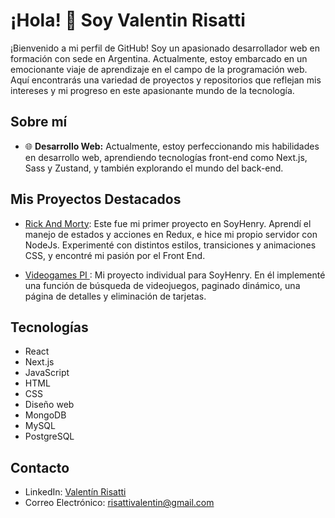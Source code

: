 # ¡Hola! 👋 Soy Valentin Risatti

¡Bienvenido a mi perfil de GitHub! Soy un apasionado desarrollador web en formación con sede en Argentina. Actualmente, estoy embarcado en un emocionante viaje de aprendizaje en el campo de la programación web. Aquí encontrarás una variedad de proyectos y repositorios que reflejan mis intereses y mi progreso en este apasionante mundo de la tecnología.

## Sobre mí

- 🌐 **Desarrollo Web:** Actualmente, estoy perfeccionando mis habilidades en desarrollo web, aprendiendo tecnologías front-end como Next.js, Sass y Zustand, y también explorando el mundo del back-end.

## Mis Proyectos Destacados

- [Rick And Morty](https://github.com/Vale51/Rick-And-Morty-): Este fue mi primer proyecto en SoyHenry. Aprendí el manejo de estados y acciones en Redux, e hice mi propio servidor con NodeJs. Experimenté con distintos estilos, transiciones y animaciones CSS, y encontré mi pasión por el Front End. 

- [Videogames PI ](https://github.com/Vale51/Videogames-PI-Deploy): Mi proyecto individual para SoyHenry. En él implementé una función de búsqueda de videojuegos, paginado dinámico, una página de detalles y eliminación de tarjetas. 

## Tecnologías

- React
- Next.js
- JavaScript
- HTML
- CSS
- Diseño web
- MongoDB
- MySQL
- PostgreSQL

## Contacto 
- LinkedIn: [Valentín Risatti](https://www.linkedin.com/in/valent%C3%ADn-risatti-84a20127a/)
- Correo Electrónico: [risattivalentin@gmail.com](mailto:risattivalentin@gmail.com)

